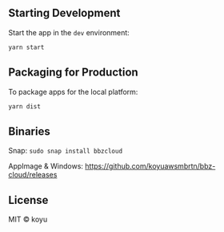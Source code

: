 ## Starting Development

Start the app in the `dev` environment:

```bash
yarn start
```

## Packaging for Production

To package apps for the local platform:

```bash
yarn dist
```

## Binaries

Snap: `sudo snap install bbzcloud`

AppImage & Windows: https://github.com/koyuawsmbrtn/bbz-cloud/releases

## License

MIT © koyu
